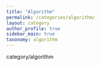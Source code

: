 ```yaml
---
title: "Algorithm"
permalink: /categories/algorithm/
layout: category
author_profile: true
sidebar_main: true
taxonomy: algorithm
---
```


category/algorithm

